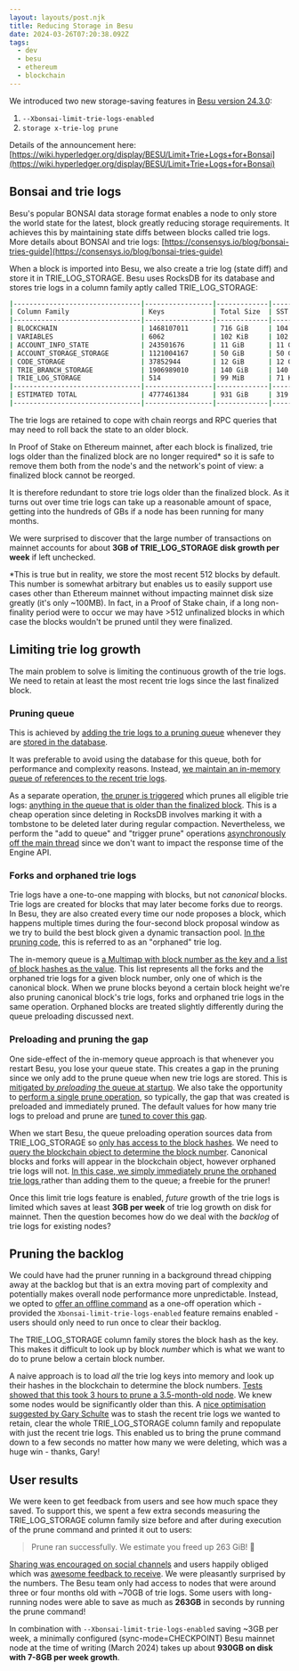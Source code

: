 ```yaml
---
layout: layouts/post.njk
title: Reducing Storage in Besu
date: 2024-03-26T07:20:38.092Z
tags:
  - dev
  - besu
  - ethereum
  - blockchain
---
```

We introduced two new storage-saving features in [Besu version 24.3.0](https://github.com/hyperledger/besu/releases/tag/24.3.0): 
1. `--Xbonsai-limit-trie-logs-enabled`
2. `storage x-trie-log prune`

Details of the announcement here:
[https://wiki.hyperledger.org/display/BESU/Limit+Trie+Logs+for+Bonsai](https://wiki.hyperledger.org/display/BESU/Limit+Trie+Logs+for+Bonsai)

## Bonsai and trie logs

Besu's popular BONSAI data storage format enables a node to only store the world state for the latest, block greatly reducing storage requirements. It achieves this by maintaining state diffs between blocks called trie logs. More details about BONSAI and trie logs: [https://consensys.io/blog/bonsai-tries-guide](https://consensys.io/blog/bonsai-tries-guide)

When a block is imported into Besu, we also create a trie log (state diff) and store it in TRIE_LOG_STORAGE. Besu uses RocksDB for its database and stores trie logs in a column family aptly called TRIE_LOG_STORAGE:


```bash
|--------------------------------|-----------------|-------------|-----------------|------------------|
| Column Family                  | Keys            | Total Size  | SST Files Size  | Blob Files Size  |
|--------------------------------|-----------------|-------------|-----------------|------------------|
| BLOCKCHAIN                     | 1468107011      | 716 GiB     | 104 GiB         | 612 GiB          |
| VARIABLES                      | 6062            | 102 KiB     | 102 KiB         | 0 B              |
| ACCOUNT_INFO_STATE             | 243501676       | 11 GiB      | 11 GiB          | 0 B              |
| ACCOUNT_STORAGE_STORAGE        | 1121004167      | 50 GiB      | 50 GiB          | 0 B              |
| CODE_STORAGE                   | 37852944        | 12 GiB      | 12 GiB          | 0 B              |
| TRIE_BRANCH_STORAGE            | 1906989010      | 140 GiB     | 140 GiB         | 0 B              |
| TRIE_LOG_STORAGE               | 514             | 99 MiB      | 71 KiB          | 99 MiB           |
|--------------------------------|-----------------|-------------|-----------------|------------------|
| ESTIMATED TOTAL                | 4777461384      | 931 GiB     | 319 GiB         | 612 GiB          |
|--------------------------------|-----------------|-------------|-----------------|------------------|
```


The trie logs are retained to cope with chain reorgs and RPC queries that may need to roll back the state to an older block. 

In Proof of Stake on Ethereum mainnet, after each block is finalized, trie logs older than the finalized block are no longer required* so it is safe to remove them both from the node's and the network's point of view: a finalized block cannot be reorged.

It is therefore redundant to store trie logs older than the finalized block. As it turns out over time trie logs can take up a reasonable amount of space, getting into the hundreds of GBs if a node has been running for many months.

We were surprised to discover that the large number of transactions on mainnet accounts for about **3GB of TRIE_LOG_STORAGE disk growth per week** if left unchecked.

\*This is true but in reality, we store the most recent 512 blocks by default. This number is somewhat arbitrary but enables us to easily support use cases other than Ethereum mainnet without impacting mainnet disk size greatly (it's only ~100MB). In fact, in a Proof of Stake chain, if a long non-finality period were to occur we may have >512 unfinalized blocks in which case the blocks wouldn't be pruned until they were finalized.


## Limiting trie log growth

The main problem to solve is limiting the continuous growth of the trie logs. We need to retain at least the most recent trie logs since the last finalized block. 

### Pruning queue

This is achieved by [adding the trie logs to a pruning queue](https://github.com/hyperledger/besu/blob/e56a37da110e78a843460f6d6580521b787401cb/ethereum/core/src/main/java/org/hyperledger/besu/ethereum/trie/bonsai/trielog/TrieLogPruner.java#L183) whenever they are [stored in the database](https://github.com/hyperledger/besu/blob/e56a37da110e78a843460f6d6580521b787401cb/ethereum/core/src/main/java/org/hyperledger/besu/ethereum/trie/bonsai/trielog/TrieLogManager.java#L78-L79).

It was preferable to avoid using the database for this queue, both for performance and complexity reasons. Instead, [we maintain an in-memory queue of references to the recent trie logs](https://github.com/hyperledger/besu/blob/e56a37da110e78a843460f6d6580521b787401cb/ethereum/core/src/main/java/org/hyperledger/besu/ethereum/trie/bonsai/trielog/TrieLogPruner.java#L50-L51).

As a separate operation, [the pruner is triggered](https://github.com/hyperledger/besu/blob/e56a37da110e78a843460f6d6580521b787401cb/ethereum/core/src/main/java/org/hyperledger/besu/ethereum/trie/bonsai/trielog/TrieLogPruner.java#L184) which prunes all eligible trie logs: [anything in the queue that is older than the finalized block](https://github.com/hyperledger/besu/blob/e56a37da110e78a843460f6d6580521b787401cb/ethereum/core/src/main/java/org/hyperledger/besu/ethereum/trie/bonsai/trielog/TrieLogPruner.java#L142-L145). This is a cheap operation since deleting in RocksDB involves marking it with a tombstone to be deleted later during regular compaction. Nevertheless, we perform the "add to queue" and "trigger prune" operations [asynchronously off the main thread](https://github.com/hyperledger/besu/blob/e56a37da110e78a843460f6d6580521b787401cb/ethereum/core/src/main/java/org/hyperledger/besu/ethereum/trie/bonsai/trielog/TrieLogPruner.java#L181) since we don't want to impact the response time of the Engine API.

### Forks and orphaned trie logs

Trie logs have a one-to-one mapping with blocks, but not _canonical_ blocks. Trie logs are created for blocks that may later become forks due to reorgs. In Besu, they are also created every time our node proposes a block, which happens multiple times during the four-second block proposal window as we try to build the best block given a dynamic transaction pool. [In the pruning code](https://github.com/hyperledger/besu/blob/2eca4d5a4e0535655195ea1da58e34a7570e176b/ethereum/core/src/main/java/org/hyperledger/besu/ethereum/trie/bonsai/trielog/TrieLogPruner.java#L89), this is referred to as an "orphaned" trie log.

The in-memory queue is [a Multimap with block number as the key and a list of block hashes as the value](https://github.com/hyperledger/besu/blob/2eca4d5a4e0535655195ea1da58e34a7570e176b/ethereum/core/src/main/java/org/hyperledger/besu/ethereum/trie/bonsai/trielog/TrieLogPruner.java#L50-L51). This list represents all the forks and the orphaned trie logs for a given block number, only one of which is the canonical block. When we prune blocks beyond a certain block height we're also pruning canonical block's trie logs, forks and orphaned trie logs in the same operation. Orphaned blocks are treated slightly differently during the queue preloading discussed next.

### Preloading and pruning the gap
One side-effect of the in-memory queue approach is that whenever you restart Besu, you lose your queue state. This creates a gap in the pruning since we only add to the prune queue when new trie logs are stored. This is [mitigated by _preloading_ the queue at startup](https://github.com/hyperledger/besu/blob/e56a37da110e78a843460f6d6580521b787401cb/ethereum/core/src/main/java/org/hyperledger/besu/ethereum/trie/bonsai/trielog/TrieLogPruner.java#L69-L101). We also take the opportunity to [perform a single prune operation](https://github.com/hyperledger/besu/blob/e56a37da110e78a843460f6d6580521b787401cb/ethereum/core/src/main/java/org/hyperledger/besu/ethereum/trie/bonsai/trielog/TrieLogPruner.java#L96), so typically, the gap that was created is preloaded and immediately pruned. The default values for how many trie logs to preload and prune are [tuned to cover this gap](https://github.com/hyperledger/besu/blob/e56a37da110e78a843460f6d6580521b787401cb/ethereum/core/src/main/java/org/hyperledger/besu/ethereum/worldstate/DataStorageConfiguration.java#L62-L63).

When we start Besu, the queue preloading operation sources data from TRIE_LOG_STORAGE so [only has access to the block hashes](https://github.com/hyperledger/besu/blob/2eca4d5a4e0535655195ea1da58e34a7570e176b/ethereum/core/src/main/java/org/hyperledger/besu/ethereum/trie/bonsai/trielog/TrieLogPruner.java#L78). We need to [query the blockchain object to determine the block number](https://github.com/hyperledger/besu/blob/2eca4d5a4e0535655195ea1da58e34a7570e176b/ethereum/core/src/main/java/org/hyperledger/besu/ethereum/trie/bonsai/trielog/TrieLogPruner.java#L84-L86). Canonical blocks and forks will appear in the blockchain object, however orphaned trie logs will not. [In this case, we simply immediately prune the orphaned trie logs ](https://github.com/hyperledger/besu/blob/2eca4d5a4e0535655195ea1da58e34a7570e176b/ethereum/core/src/main/java/org/hyperledger/besu/ethereum/trie/bonsai/trielog/TrieLogPruner.java#L88-L92)rather than adding them to the queue; a freebie for the pruner!

Once this limit trie logs feature is enabled, _future_ growth of the trie logs is limited which saves at least **3GB per week** of trie log growth on disk for mainnet. Then the question becomes how do we deal with the _backlog_ of trie logs for existing nodes?

## Pruning the backlog

We could have had the pruner running in a background thread chipping away at the backlog but that is an extra moving part of complexity and potentially makes overall node performance more unpredictable.
Instead, we opted to [offer an offline command](https://github.com/hyperledger/besu/blob/e56a37da110e78a843460f6d6580521b787401cb/besu/src/main/java/org/hyperledger/besu/cli/subcommands/storage/TrieLogSubCommand.java#L114-L120) as a one-off operation which - provided the `Xbonsai-limit-trie-logs-enabled` feature remains enabled - users should only need to run once to clear their backlog.

The TRIE_LOG_STORAGE column family stores the block hash as the key. This makes it difficult to look up by block _number_ which is what we want to do to prune below a certain block number. 

A naive approach is to load _all_ the trie log keys into memory and look up their hashes in the blockchain to determine the block numbers. [Tests showed that this took 3 hours to prune a 3.5-month-old node](https://github.com/hyperledger/besu/pull/6188#issuecomment-1851081569). We knew some nodes would be significantly older than this. A [nice optimisation suggested by Gary Schulte](https://github.com/hyperledger/besu/pull/6188#discussion_r1424650025) was to stash the recent trie logs we wanted to retain, clear the whole TRIE_LOG_STORAGE column family and repopulate with just the recent trie logs. This enabled us to bring the prune command down to a few seconds no matter how many we were deleting, which was a huge win - thanks, Gary!

## User results

We were keen to get feedback from users and see how much space they saved. To support this, we spent a few extra seconds measuring the TRIE_LOG_STORAGE column family size before and after during execution of the prune command and printed it out to users:
> Prune ran successfully. We estimate you freed up 263 GiB! 🚀

[Sharing was encouraged on social channels](https://www.reddit.com/r/ethfinance/comments/1b9gurw/comment/ktvthnu) and users happily obliged which was [awesome feedback to receive](https://old.reddit.com/r/ethstaker/comments/1bcb6rl/new_besu_update_is_awesome/). We were pleasantly surprised by the numbers. The Besu team only had access to nodes that were around three or four months old with ~70GB of trie logs. Some users with long-running nodes were able to save as much as **263GB** in seconds by running the prune command!

In combination with `--Xbonsai-limit-trie-logs-enabled` saving ~3GB per week, a minimally configured (sync-mode=CHECKPOINT) Besu mainnet node at the time of writing (March 2024) takes up about **930GB on disk with 7-8GB per week growth**.